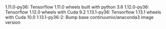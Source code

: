 1.11.0-py36: Tensorflow 1.11.0 wheels built with python 3.6
1.12.0-py36: Tensorflow 1.12.0 wheels with Cuda 9.2
1.13.1-py36: Tensorflow 1.13.1 wheels with Cuda 10.0
1.13.1-py36-2: Bump base continuumio/anaconda3 image version